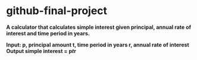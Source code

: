 # github-final-project

<b>A calculator that calculates simple interest given principal,<b> annual rate of interest and time period in years.

Input:
   p, principal amount
   t, time period in years
   r, annual rate of interest
Output
   simple interest = p*t*r
